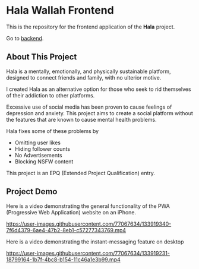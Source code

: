 # Hala Wallah Frontend
This is the repository for the frontend application of the **Hala** project.

Go to [backend](https://github.com/saiefelgebali/halawallah-backend).

## About This Project
Hala is a mentally, emotionally, and physically sustainable platform, designed to connect friends and family, with no ulterior motive. 

I created Hala as an alternative option for those who seek to rid themselves of their addiction to other platforms. 

Excessive use of social media has been proven to cause feelings of depression and anxiety.
This project aims to create a social platform without the features that are known to cause mental health problems. 

Hala fixes some of these problems by
- Omitting user likes
- Hiding follower counts
- No Advertisements
- Blocking NSFW content

This project is an EPQ (Extended Project Qualification) entry.

## Project Demo

Here is a video demonstrating the general functionality of the PWA (Progressive Web Application) website on an iPhone.

https://user-images.githubusercontent.com/77067634/133919340-7f6d4379-6ae4-47b2-8eb1-c57277343769.mp4


Here is a video demonstrating the instant-messaging feature on desktop

https://user-images.githubusercontent.com/77067634/133919231-18799164-1b7f-4bc8-b154-11c46a1e3b99.mp4
